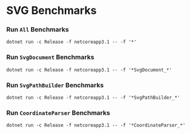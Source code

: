# SVG Benchmarks

### Run `All` Benchmarks

```
dotnet run -c Release -f netcoreapp3.1 -- -f '*'
```

### Run `SvgDocument` Benchmarks

```
dotnet run -c Release -f netcoreapp3.1 -- -f '*SvgDocument_*'
```

### Run `SvgPathBuilder` Benchmarks

```
dotnet run -c Release -f netcoreapp3.1 -- -f '*SvgPathBuilder_*'
```

### Run `CoordinateParser` Benchmarks

```
dotnet run -c Release -f netcoreapp3.1 -- -f '*CoordinateParser_*'
```
